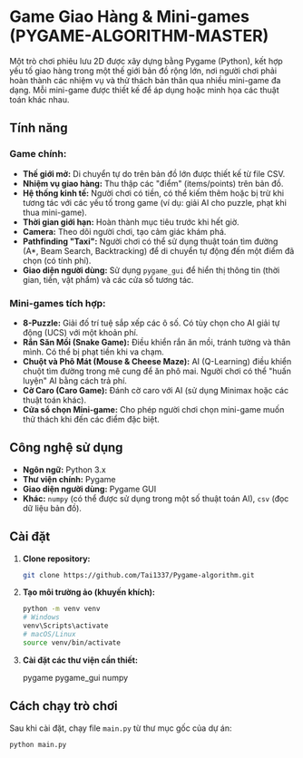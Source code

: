 # Game Giao Hàng & Mini-games (PYGAME-ALGORITHM-MASTER)

Một trò chơi phiêu lưu 2D được xây dựng bằng Pygame (Python), kết hợp yếu tố giao hàng trong một thế giới bản đồ rộng lớn, nơi người chơi phải hoàn thành các nhiệm vụ và thử thách bản thân qua nhiều mini-game đa dạng. Mỗi mini-game được thiết kế để áp dụng hoặc minh họa các thuật toán khác nhau.


## Tính năng

### Game chính:
* **Thế giới mở:** Di chuyển tự do trên bản đồ lớn được thiết kế từ file CSV.
* **Nhiệm vụ giao hàng:** Thu thập các "điểm" (items/points) trên bản đồ.
* **Hệ thống kinh tế:** Người chơi có tiền, có thể kiếm thêm hoặc bị trừ khi tương tác với các yếu tố trong game (ví dụ: giải AI cho puzzle, phạt khi thua mini-game).
* **Thời gian giới hạn:** Hoàn thành mục tiêu trước khi hết giờ.
* **Camera:** Theo dõi người chơi, tạo cảm giác khám phá.
* **Pathfinding "Taxi":** Người chơi có thể sử dụng thuật toán tìm đường (A\*, Beam Search, Backtracking) để di chuyển tự động đến một điểm đã chọn (có tính phí).
* **Giao diện người dùng:** Sử dụng `pygame_gui` để hiển thị thông tin (thời gian, tiền, vật phẩm) và các cửa sổ tương tác.

### Mini-games tích hợp:
* **8-Puzzle:** Giải đố trí tuệ sắp xếp các ô số. Có tùy chọn cho AI giải tự động (UCS) với một khoản phí.
* **Rắn Săn Mồi (Snake Game):** Điều khiển rắn ăn mồi, tránh tường và thân mình. Có thể bị phạt tiền khi va chạm.
* **Chuột và Phô Mát (Mouse & Cheese Maze):** AI (Q-Learning) điều khiển chuột tìm đường trong mê cung để ăn phô mai. Người chơi có thể "huấn luyện" AI bằng cách trả phí.
* **Cờ Caro (Caro Game):** Đánh cờ caro với AI (sử dụng Minimax hoặc các thuật toán khác).
* **Cửa sổ chọn Mini-game:** Cho phép người chơi chọn mini-game muốn thử thách khi đến các điểm đặc biệt.

## Công nghệ sử dụng
* **Ngôn ngữ:** Python 3.x
* **Thư viện chính:** Pygame
* **Giao diện người dùng:** Pygame GUI
* **Khác:** `numpy` (có thể được sử dụng trong một số thuật toán AI), `csv` (đọc dữ liệu bản đồ).

## Cài đặt

1.  **Clone repository:**
    ```bash
    git clone https://github.com/Tai1337/Pygame-algorithm.git


2.  **Tạo môi trường ảo (khuyến khích):**
    ```bash
    python -m venv venv
    # Windows
    venv\Scripts\activate
    # macOS/Linux
    source venv/bin/activate
    ```

3.  **Cài đặt các thư viện cần thiết:**
 
    pygame
    pygame_gui
    numpy 
    

## Cách chạy trò chơi

Sau khi cài đặt, chạy file `main.py` từ thư mục gốc của dự án:
```bash
python main.py
